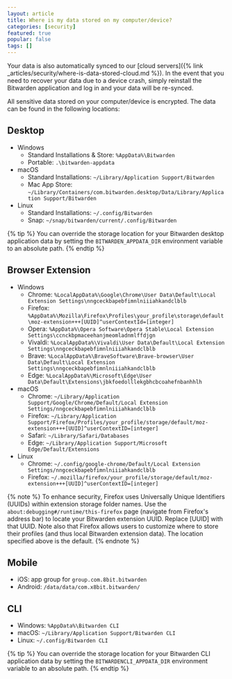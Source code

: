 ```yaml
---
layout: article
title: Where is my data stored on my computer/device?
categories: [security]
featured: true
popular: false
tags: []
---
```


Your data is also automatically synced to our [cloud servers]({% link _articles/security/where-is-data-stored-cloud.md %}). In the event that you need to recover your data due to a device crash, simply reinstall the Bitwarden application and log in and your data will be re-synced.

All sensitive data stored on your computer/device is encrypted. The data can be found in the following locations:

## Desktop

- Windows
  - Standard Installations &amp; Store: `%AppData%\Bitwarden`
  - Portable: `.\bitwarden-appdata`
- macOS
  - Standard Installations: `~/Library/Application Support/Bitwarden`
  - Mac App Store: `~/Library/Containers/com.bitwarden.desktop/Data/Library/Application Support/Bitwarden`
- Linux
  - Standard Installations: `~/.config/Bitwarden`
  - Snap: `~/snap/bitwarden/current/.config/Bitwarden`

{% tip %}
You can override the storage location for your Bitwarden desktop application data by setting the `BITWARDEN_APPDATA_DIR` environment variable to an absolute path.
{% endtip %}

## Browser Extension

- Windows
  - Chrome: `%LocalAppData%\Google\Chrome\User Data\Default\Local Extension Settings\nngceckbapebfimnlniiiahkandclblb`
  - Firefox: `%AppData%\Mozilla\Firefox\Profiles\your_profile\storage\default\moz-extension+++[UUID]^userContextId=[integer]`
  - Opera: `%AppData%\Opera Software\Opera Stable\Local Extension Settings\ccnckbpmaceehanjmeomladnmlffdjgn`
  - Vivaldi: `%LocalAppData%\Vivaldi\User Data\Default\Local Extension Settings\nngceckbapebfimnlniiiahkandclblb`
  - Brave: `%LocalAppData%\BraveSoftware\Brave-browser\User Data\Default\Local Extension Settings\nngceckbapebfimnlniiiahkandclblb`
  - Edge: `%LocalAppData%\Microsoft\Edge\User Data\Default\Extensions\jbkfoedolllekgbhcbcoahefnbanhhlh`
- macOS
  - Chrome: `~/Library/Application Support/Google/Chrome/Default/Local Extension Settings/nngceckbapebfimnlniiiahkandclblb`
  - Firefox: `~/Library/Application Support/Firefox/Profiles/your_profile/storage/default/moz-extension+++[UUID]^userContextID=[integer]`
  - Safari: `~/Library/Safari/Databases`
  - Edge: `~/Library/Application Support/Microsoft Edge/Default/Extensions`
- Linux
  - Chrome: `~/.config/google-chrome/Default/Local Extension Settings/nngceckbapebfimnlniiiahkandclblb`
  - Firefox: `~/.mozilla/firefox/your_profile/storage/default/moz-extension+++[UUID]^userContextID=[integer]`

{% note %}
To enhance security, Firefox uses Universally Unique Identifiers (UUIDs) within extension storage folder names. Use the `about:debugging#/runtime/this-firefox` page (navigate from Firefox's address bar) to locate your Bitwarden extension UUID. Replace [UUID] with that UUID. Note also that Firefox allows users to customize where to store their profiles (and thus local Bitwarden extension data). The location specified above is the default.
{% endnote %}

## Mobile

- iOS: app group for `group.com.8bit.bitwarden`
- Android: `/data/data/com.x8bit.bitwarden/`

## CLI

- Windows: `%AppData%\Bitwarden CLI`
- macOS: `~/Library/Application Support/Bitwarden CLI`
- Linux: `~/.config/Bitwarden CLI`

{% tip %}
You can override the storage location for your Bitwarden CLI application data by setting the `BITWARDENCLI_APPDATA_DIR` environment variable to an absolute path.
{% endtip %}
